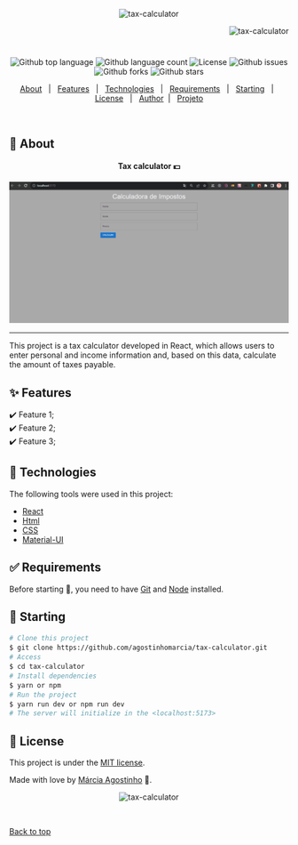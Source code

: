 <p align="center">
   <img src="https://media.giphy.com/media/lRpT5x598zUoDrN1UA/giphy.gif" alt="tax-calculator" width="350"/>
</p>

<p align="right">
   <img src="https://media.giphy.com/media/9XY5fVNpvU7Ei8B5bW/giphy.gif" alt="tax-calculator" width="180"/>
</p>

<h1 align="center"></h1>

<p align="center">
  <img alt="Github top language" src="https://img.shields.io/github/languages/top/agostinhomarcia/tax-calculator?color=28fc03">

  <img alt="Github language count" src="https://img.shields.io/github/languages/count/agostinhomarcia/tax-calculator?color=28fc03">

  <!-- <img alt="Repository size" src="https://img.shields.io/agostinhomarcia/tax-calculator?color=008B8B"> -->

 <img alt="License" src="https://img.shields.io/github/license/agostinhomarcia/tax-calculator?color=28fc03">

   <img alt="Github issues" src="https://img.shields.io/github/issues/agostinhomarcia/tax-calculator?color=28fc03" />

   <img alt="Github forks" src="https://img.shields.io/github/forks/agostinhomarcia/tax-calculator?color=28fc03" />

   <img alt="Github stars" src="https://img.shields.io/github/stars/agostinhomarcia/tax-calculator?color=28fc03" /> 
</p>

<p align="center">
  <a href="#dart-about">About</a> &#xa0; | &#xa0; 
  <a href="#sparkles-features">Features</a> &#xa0; | &#xa0;
  <a href="#rocket-technologies">Technologies</a> &#xa0; | &#xa0;
  <a href="#white_check_mark-requirements">Requirements</a> &#xa0; | &#xa0;
  <a href="#checkered_flag-starting">Starting</a> &#xa0; | &#xa0;
  <a href="#memo-license">License</a> &#xa0; | &#xa0;
  <a href="https://github.com/agostinhomarcia" target="_blank">Author</a>&#xa0; | &#xa0
  <a href="" target="_blank" rel="noopener noreferrer">Projeto</a>
</p>

<br>

## :dart: About

<h4 align="center"> Tax calculator 💵 </h4>

<p align="center">
   <img src="/public/tax.gif" alt="tax-calculator" width="850"/>
</p>

<hr/>

<p align="left">
  This project is a tax calculator developed in React, which allows users to enter personal and income information and, based on this data, calculate the amount of taxes payable.

</p>

## :sparkles: Features

:heavy_check_mark: Feature 1;\
:heavy_check_mark: Feature 2;\
:heavy_check_mark: Feature 3;

## :rocket: Technologies

The following tools were used in this project:

- [React](https://legacy.reactjs.org/)
- [Html](https://developer.mozilla.org/pt-BR/docs/Web/HTML/Element/html/)
- [CSS](https://developer.mozilla.org/pt-BR/docs/Web/CSS)
- [Material-UI](https://mui.com/material-ui/)

## :white_check_mark: Requirements

Before starting :checkered_flag:, you need to have [Git](https://git-scm.com) and [Node](https://nodejs.org/en/) installed.

## :checkered_flag: Starting

```bash
# Clone this project
$ git clone https://github.com/agostinhomarcia/tax-calculator.git
# Access
$ cd tax-calculator
# Install dependencies
$ yarn or npm
# Run the project
$ yarn run dev or npm run dev
# The server will initialize in the <localhost:5173>
```

## :memo: License

This project is under the [MIT license](./License).

Made with love by [Márcia Agostinho](https://github.com/agostinhomarcia) 🚀.

<p align="center">
   <img src="https://media.giphy.com/media/J4e4WmTdQzy7cmH9Q1/giphy.gif" alt="tax-calculator" width="350"/>
</p>

&#xa0;

<a href="#top">Back to top </a>
